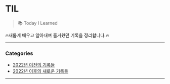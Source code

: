 # TIL

>:books: Today I Learned

:fire:새롭게 배우고 알아내며 즐거웠던 기록을 정리합니다.:fire:

***

### Categories

* [2022년 이전의 기록들](./2022이전)
* [2022년 이후의 새로운 기록들](./2022이후)

***

